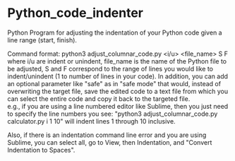 # Python_code_indenter
Python Program for adjusting the indentation of your Python code given a line range (start, finish).

Command format: python3 adjust_columnar_code.py <i/u> <file_name> S F <optional>
where i/u are indent or unindent, file_name is the name of the Python file to be adjusted, 
S and F correspond to the range of lines you would like to indent/unindent (1 to number of lines in your code).
In addition, you can add an optional parameter like "safe" as in "safe mode" that would, instead of overwriting the target file,
save the edited code to a text file from which you can select the entire code and copy it back to the targeted file. \
e.g., if you are using a line numbered editor like Sublime, then you just need to specify
the line numbers you see: "python3 adjust_columnar_code.py calculator.py i 1 10" will indent lines 1 through 10 inclusive.

Also, if there is an indentation command line error and you are using Sublime, you can select all, go to View, then Indentation,
and "Convert Indentation to Spaces".
